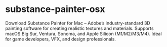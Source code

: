 # substance-painter-osx
Download Substance Painter for Mac – Adobe’s industry-standard 3D painting software for creating realistic textures and materials. Supports macOS Big Sur, Ventura, Sonoma, and Apple Silicon (M1/M2/M3/M4). Ideal for game developers, VFX, and design professionals.
